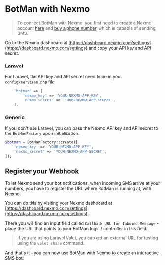 # BotMan with Nexmo

> To connect BotMan with Nexmo, you first need to create a Nexmo account [here](https://dashboard.nexmo.com/sign-up) and [buy a phone number](https://dashboard.nexmo.com/buy-numbers), which is capable of sending SMS.

Go to the Nexmo dashboard at [https://dashboard.nexmo.com/settings](https://dashboard.nexmo.com/settings) and copy your API key and API secret.

### Laravel

For Laravel, the API key and API secret need to be in your `config/services.php` file

```php
    'botman' => [
    	'nexmo_key' => 'YOUR-NEXMO-APP-KEY',
        'nexmo_secret' => 'YOUR-NEXMO-APP-SECRET',
    ],
```

### Generic

If you don't use Laravel, you can pass the Nexmo API key and API secret to the `BotManFactory` upon initialization.


```php
$botman = BotManFactory::create([
    'nexmo_key' => 'YOUR-NEXMO-APP-KEY',
    'nexmo_secret' => 'YOUR-NEXMO-APP-SECRET',
]);
```

## Register your Webhook

To let Nexmo send your bot notifications, when incoming SMS arrive at your numbers, you have to register the URL where BotMan is running at,
with Nexmo.

You can do this by visiting your Nexmo dashboard at [https://dashboard.nexmo.com/settings](https://dashboard.nexmo.com/settings).

There you will find an input field called `Callback URL for Inbound Message` - place the URL that points to your BotMan logic / controller in this field.

> If you are using Laravel Valet, you can get an external URL for testing using the `valet share` command.

And that's it - you can now use BotMan with Nexmo to create an interactive SMS bot!